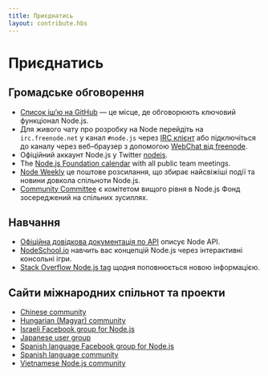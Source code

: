 ```yaml
---
title: Приєднатись
layout: contribute.hbs
---
```


# Приєднатись

## Громадське обговорення

- [Список іш’ю на GitHub](https://github.com/nodejs/node/issues) — це місце, де обговорюють ключовий функціонал Node.js.
- Для живого чату про розробку на Node перейдіть на `irc.freenode.net` у канал `#node.js` через [IRC клієнт](http://en.wikipedia.org/wiki/Comparison_of_Internet_Relay_Chat_clients) або підключіться до каналу через веб–браузер з допомогою [WebChat від freenode](http://webchat.freenode.net/?channels=node.js).
- Офіційний аккаунт Node.js у Twitter [nodejs](https://twitter.com/nodejs).
- The [Node.js Foundation calendar](https://nodejs.org/calendar) with all public team meetings.
- [Node Weekly](http://nodeweekly.com) це поштове розсилання, що збирає найсвіжіші події та новини довкола спільноти Node.js.
- [Community Committee](https://github.com/nodejs/community-committee) є комітетом вищого рівня в Node.js Фонд зосереджений на спільних зусиллях.


## Навчання

- [Офіційна довідкова документація по API](/api) описує Node API.
- [NodeSchool.io](http://nodeschool.io) навчить вас концепцій Node.js через інтерактивні консольні ігри.
- [Stack Overflow Node.js tag](http://stackoverflow.com/questions/tagged/node.js) щодня поповнюється новою інформацією.


## Сайти міжнародних спільнот та проекти

- [Chinese community](http://cnodejs.org)
- [Hungarian (Magyar) community](http://nodehun.blogspot.com/)
- [Israeli Facebook group for Node.js](https://www.facebook.com/groups/node.il/)
- [Japanese user group](http://nodejs.jp/)
- [Spanish language Facebook group for Node.js](https://www.facebook.com/groups/node.es/)
- [Spanish language community](http://nodehispano.com)
- [Vietnamese Node.js community](https://www.facebook.com/nodejs.vn/)
